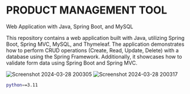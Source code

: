 # PRODUCT MANAGEMENT TOOL

Web Application with Java, Spring Boot, and MySQL

This repository contains a web application built with Java, utilizing Spring Boot, Spring MVC, MySQL, and Thymeleaf. The application demonstrates how to perform CRUD operations (Create, Read, Update, Delete) with a database using the Spring Framework. Additionally, it showcases how to validate form data using Spring Boot and Spring MVC.

![Screenshot 2024-03-28 200305](https://github.com/itsdlhqcp/product-management-application/assets/95963252/e0f1e142-2c3f-421e-a91f-aa1ebc510c3d)
![Screenshot 2024-03-28 200317](https://github.com/itsdlhqcp/product-management-application/assets/95963252/894a8cbd-f49d-4b33-8f6d-d9dbd606758b)


```bash
python==3.11
```
